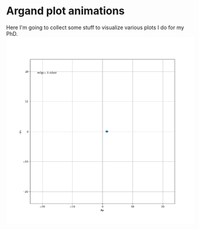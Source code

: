 # Argand plot animations
Here I'm going to collect some stuff to visualize various plots I do for
my PhD.
![Argand animation](/argand.gif)
